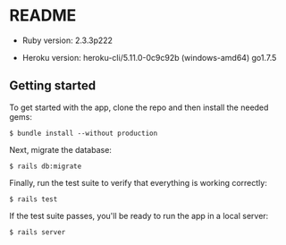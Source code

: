 # README

* Ruby version: 2.3.3p222

* Heroku version: heroku-cli/5.11.0-0c9c92b (windows-amd64) go1.7.5

## Getting started

To get started with the app, clone the repo and then install the needed gems:

```
$ bundle install --without production
```

Next, migrate the database:

```
$ rails db:migrate
```

Finally, run the test suite to verify that everything is working correctly:

```
$ rails test
```

If the test suite passes, you'll be ready to run the app in a local server:

```
$ rails server
```

